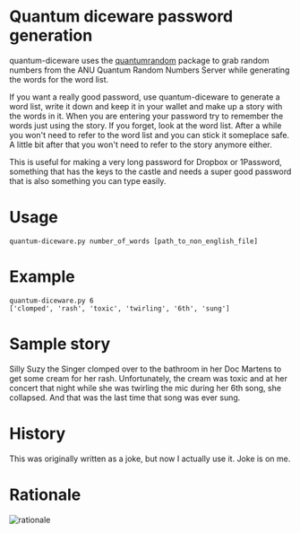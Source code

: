 Quantum diceware password generation
========================================================================
quantum-diceware uses the
[quantumrandom](https://github.com/lmacken/quantumrandom) package to grab random
numbers from the ANU Quantum Random Numbers Server while generating the words
for the word list. 

If you want a really good password, use quantum-diceware to generate a word list, write
it down and keep it in your wallet and make up a story with the words in it. When
you are entering your password try to remember the words just using the story. 
If you forget, look at the
word list. After a while you won't need to refer to the word list and you can stick it
someplace safe. A little bit after that you won't need to refer to the story anymore either.

This is useful for making a very long password for Dropbox or 1Password, something that
has the keys to the castle and needs a super good password that is also something you can
type easily.

Usage
=====
    quantum-diceware.py number_of_words [path_to_non_english_file]
    
Example
=======
    quantum-diceware.py 6
    ['clomped', 'rash', 'toxic', 'twirling', '6th', 'sung']  
  
Sample story
============
Silly Suzy the Singer clomped over to the bathroom in her Doc Martens to get some cream for her rash. 
Unfortunately, the cream was toxic and at her concert that night while she was twirling the
mic during her 6th song, she collapsed. And that was the last time that song was ever sung.

History
=======
This was originally written as a joke, but now I actually use it. Joke is on me.

Rationale
=========
![rationale](http://imgs.xkcd.com/comics/password_strength.png)


